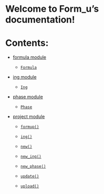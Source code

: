 <!-- Form_u documentation master file, created by
sphinx-quickstart on Thu Nov 10 15:36:15 2022.
You can adapt this file completely to your liking, but it should at least
contain the root `toctree` directive. -->
# Welcome to Form_u’s documentation!

# Contents:


* [formula module](e/formula.md)


    * [`Formula`](./e/formula.md#formula.Formula)


* [ing module](e/ing.md)


    * [`Ing`](./e/ing.md#ing.Ing)


* [phase module](e/phase.md)


    * [`Phase`](./e/phase.md#phase.Phase)


* [project module](e/project.md)


    * [`formup()`](./e/project.md#project.formup)


    * [`ing()`](./e/project.md#project.ing)





    * [`new()`](./e/project.md#project.new)


    * [`new_ing()`](./e/project.md#project.new_ing)


    * [`new_phase()`](./e/project.md#project.new_phase)


    * [`update()`](./e/project.md#project.update)


    * [`upload()`](./e/project.md#project.upload)



